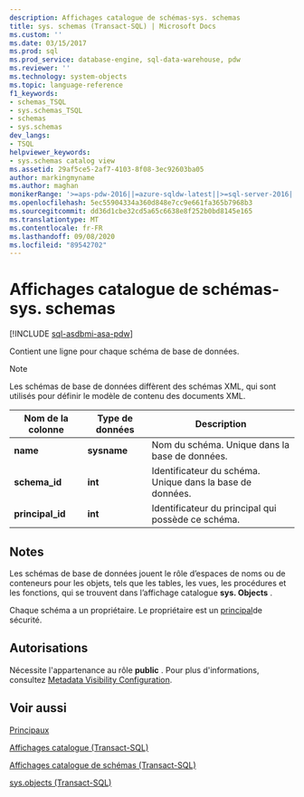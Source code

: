 ```yaml
---
description: Affichages catalogue de schémas-sys. schemas
title: sys. schemas (Transact-SQL) | Microsoft Docs
ms.custom: ''
ms.date: 03/15/2017
ms.prod: sql
ms.prod_service: database-engine, sql-data-warehouse, pdw
ms.reviewer: ''
ms.technology: system-objects
ms.topic: language-reference
f1_keywords:
- schemas_TSQL
- sys.schemas_TSQL
- schemas
- sys.schemas
dev_langs:
- TSQL
helpviewer_keywords:
- sys.schemas catalog view
ms.assetid: 29af5ce5-2af7-4103-8f08-3ec92603ba05
author: markingmyname
ms.author: maghan
monikerRange: '>=aps-pdw-2016||=azure-sqldw-latest||>=sql-server-2016||=sqlallproducts-allversions||>=sql-server-linux-2017||=azuresqldb-mi-current'
ms.openlocfilehash: 5ec55904334a360d848e7cc9e661fa365b7968b3
ms.sourcegitcommit: dd36d1cbe32cd5a65c6638e8f252b0bd8145e165
ms.translationtype: MT
ms.contentlocale: fr-FR
ms.lasthandoff: 09/08/2020
ms.locfileid: "89542702"
---
```

# <a name="schemas-catalog-views---sysschemas"></a>Affichages catalogue de schémas-sys. schemas
[!INCLUDE [sql-asdbmi-asa-pdw](../../includes/applies-to-version/sql-asdbmi-asa-pdw.md)]

  Contient une ligne pour chaque schéma de base de données.  
  
> [!NOTE]  
>  Les schémas de base de données diffèrent des schémas XML, qui sont utilisés pour définir le modèle de contenu des documents XML.  
  
|Nom de la colonne|Type de données|Description|  
|-----------------|---------------|-----------------|  
|**name**|**sysname**|Nom du schéma. Unique dans la base de données.|  
|**schema_id**|**int**|Identificateur du schéma. Unique dans la base de données.|  
|**principal_id**|**int**|Identificateur du principal qui possède ce schéma.|  
  
## <a name="remarks"></a>Notes  
Les schémas de base de données jouent le rôle d’espaces de noms ou de conteneurs pour les objets, tels que les tables, les vues, les procédures et les fonctions, qui se trouvent dans l’affichage catalogue **sys. Objects** .  

Chaque schéma a un propriétaire. Le propriétaire est un [principal](../../relational-databases/security/authentication-access/principals-database-engine.md)de sécurité.
  
## <a name="permissions"></a>Autorisations  
 Nécessite l'appartenance au rôle **public** . Pour plus d'informations, consultez [Metadata Visibility Configuration](../../relational-databases/security/metadata-visibility-configuration.md).  
  
## <a name="see-also"></a>Voir aussi  
[Principaux](../../relational-databases/security/authentication-access/principals-database-engine.md)

[Affichages catalogue &#40;Transact-SQL&#41;](../../relational-databases/system-catalog-views/catalog-views-transact-sql.md)   

[Affichages catalogue de schémas &#40;Transact-SQL&#41;](https://msdn.microsoft.com/library/c516fb1c-b6ed-48ae-99c7-a78bc4336c8e)   

[sys.objects &#40;Transact-SQL&#41;](../../relational-databases/system-catalog-views/sys-objects-transact-sql.md)  
  
  
